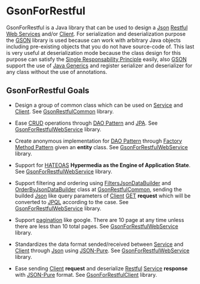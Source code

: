 # GsonForRestful

GsonForRestful is a Java library that can be used to design a [Json](https://es.wikipedia.org/wiki/JSON) [Restful](https://en.wikipedia.org/wiki/Representational_state_transfer) [Web Services](https://en.wikipedia.org/wiki/Web_service) and/or [Client](https://en.wikipedia.org/wiki/Client_%28computing%29). For serialization and deserialization purpose the [GSON](https://github.com/google/gson) library is used because can work with arbitrary Java objects including pre-existing objects that you do not have source-code of. This last is very useful at deserialization mode because the class design for this purpose can satisfy the [Single Responsability Principle](https://en.wikipedia.org/wiki/Single_responsibility_principle) easily, also [GSON](https://github.com/google/gson) support the use of [Java Generics](https://en.wikipedia.org/wiki/Generics_in_Java) and register serializer and deserializer for any class without the use of annotations. 

## GsonForRestful Goals
* Design a group of common class which can be used on [Service](https://en.wikipedia.org/wiki/Web_service) and [Client](https://en.wikipedia.org/wiki/Client_%28computing%29). See [GsonRestfulCommon](/GsonRestfulCommon/README.md) library.

* Ease [CRUD](https://es.wikipedia.org/wiki/CRUD) operations through [DAO Pattern](https://es.wikipedia.org/wiki/Data_Access_Object) and [JPA](https://es.wikipedia.org/wiki/Java_Persistence_API). See [GsonForRestfulWebService](/GsonForRestfulWebService/README.md) library.

* Create anonymous implementation for [DAO Pattern](https://es.wikipedia.org/wiki/Data_Access_Object) through [Factory Method Pattern](https://en.wikipedia.org/wiki/Factory_method_pattern) given an **entity** class. See [GsonForRestfulWebService](/GsonForRestfulWebService/README.md) library.

* Support for [HATEOAS](https://en.wikipedia.org/wiki/HATEOAS) **Hypermedia as the Engine of Application State**. See [GsonForRestfulWebService](/GsonForRestfulWebService/README.md) library.

* Support filtering and ordering using [FiltersJsonDataBuilder](/GsonRestfulCommon/src/rest/gson/common/filter/FiltersJsonDataBuilder.java) and [OrderByJsonDataBuilder](/GsonRestfulCommon/src/rest/gson/common/order/OrderByJsonDataBuilder.java) class at [GsonRestfulCommon](/GsonRestfulCommon/README.md), sending the builded [Json](https://es.wikipedia.org/wiki/JSON) like query parameters of [Client](https://en.wikipedia.org/wiki/Client_%28computing%29) [GET](https://es.wikipedia.org/wiki/Hypertext_Transfer_Protocol) **request** which will be converted to [JPQL](https://en.wikipedia.org/wiki/Java_Persistence_Query_Language) according to the case. See [GsonForRestfulWebService](/GsonForRestfulWebService/README.md) library.

* Support [pagination](http://jasonwatmore.com/post/2015/10/30/ASPNET-MVC-Pagination-Example-with-Logic-like-Google.aspx) like google. There are 10 page at any time unless there are less than 10 total pages. See [GsonForRestfulWebService](/GsonForRestfulWebService/README.md) library.

* Standardizes the data format sended/received between [Service](https://en.wikipedia.org/wiki/Web_service) and [Client](https://en.wikipedia.org/wiki/Client_%28computing%29) through [Json](https://es.wikipedia.org/wiki/JSON) using [JSON-Pure](https://mmikowski.github.io/json-pure/). See [GsonForRestfulWebService](/GsonForRestfulWebService/README.md) library.

* Ease sending [Client](https://en.wikipedia.org/wiki/Client_%28computing%29) **request** and deserialize [Restful](https://en.wikipedia.org/wiki/Representational_state_transfer) [Service](https://en.wikipedia.org/wiki/Web_service) **response** with [JSON-Pure](https://mmikowski.github.io/json-pure/) format. See [GsonForRestfulClient](/GsonForRestfulClient/README.md) library.
